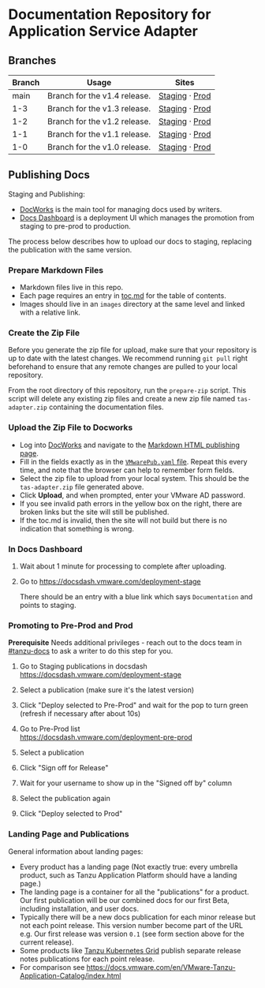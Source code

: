 # Documentation Repository for Application Service Adapter

## Branches
| Branch | Usage                     | Sites        |
|--------|---------------------------|--------------|
| main  | Branch for the v1.4 release. | [Staging](https://docs-staging.vmware.com/en/Application-Service-Adapter-for-VMware-Tanzu-Application-Platform/1.4/tas-adapter/overview.html)  &middot; [Prod]()                                                                                                                                                          |
| 1-3   | Branch for the v1.3 release. | [Staging](https://docs-staging.vmware.com/en/Application-Service-Adapter-for-VMware-Tanzu-Application-Platform/1.3/tas-adapter/overview.html)  &middot; [Prod](https://docs.vmware.com/en/Application-Service-Adapter-for-VMware-Tanzu-Application-Platform/1.3/tas-adapter/overview.html)                                                                                                                                                          |
| 1-2   | Branch for the v1.2 release. | [Staging](https://docs-staging.vmware.com/en/Application-Service-Adapter-for-VMware-Tanzu-Application-Platform/1.2/tas-adapter/overview.html)  &middot; [Prod](https://docs.vmware.com/en/Application-Service-Adapter-for-VMware-Tanzu-Application-Platform/1.2/tas-adapter/overview.html)                                                                                                                                                          |
| 1-1   | Branch for the v1.1 release. | [Staging](https://docs-staging.vmware.com/en/Application-Service-Adapter-for-VMware-Tanzu-Application-Platform/1.1/tas-adapter/overview.html)  &middot; [Prod](https://docs.vmware.com/en/Application-Service-Adapter-for-VMware-Tanzu-Application-Platform/1.1/tas-adapter/overview.html)                                                                                                                                                          |
| 1-0   | Branch for the v1.0 release. | [Staging](https://docs-staging.vmware.com/en/Application-Service-Adapter-for-VMware-Tanzu-Application-Platform/1.0/tas-adapter/GUID-overview.html)  &middot; [Prod](https://docs.vmware.com/en/Application-Service-Adapter-for-VMware-Tanzu-Application-Platform/1.0/tas-adapter/GUID-overview.html)                                                                                                                                                          |

## Publishing Docs

Staging and Publishing:  

- [DocWorks](https://docworks.vmware.com/) is the main tool for managing docs used by writers.
- [Docs Dashboard](https://docsdash.vmware.com/) is a deployment UI which manages the promotion from staging to pre-prod to production.

The process below describes how to upload our docs to staging, replacing the publication with the same version.

### Prepare Markdown Files
- Markdown files live in this repo.
- Each page requires an entry in [toc.md](docs/toc.md) for the table of contents.
- Images should live in an `images` directory at the same level and linked with a relative link.

### Create the Zip File

Before you generate the zip file for upload, make sure that your repository is up to date with the latest changes. We recommend running `git pull` right beforehand to ensure that any remote changes are pulled to your local repository.

From the root directory of this repository, run the `prepare-zip` script. This script will delete any existing zip files and create a new zip file named `tas-adapter.zip` containing the documentation files.


### Upload the Zip File to Docworks

- Log into [DocWorks](https://docworks.vmware.com/) and navigate to the [Markdown HTML publishing page](https://docworks.vmware.com/md2docs/publish).
- Fill in the fields exactly as in the [`VMwarePub.yaml` file](VMwarePub.yaml). Repeat this every time, and note that the browser can help to remember form fields.
- Select the zip file to upload from your local system. This should be the `tas-adapter.zip` file generated above.
- Click **Upload**, and when prompted, enter your VMware AD password.
- If you see invalid path errors in the yellow box on the right, there are broken links but the site will still be published.
- If the toc.md is invalid, then the site will not build but there is no indication that something is wrong.

### In Docs Dashboard

1. Wait about 1 minute for processing to complete after uploading.
2. Go to https://docsdash.vmware.com/deployment-stage
   
   There should be an entry with a blue link which says `Documentation` and points to staging.

### Promoting to Pre-Prod and Prod

**Prerequisite** Needs additional privileges - reach out to the docs team in [#tanzu-docs](https://vmware.slack.com/archives/C055V2M0H) to ask a writer to do this step for you.

1. Go to Staging publications in docsdash  
  https://docsdash.vmware.com/deployment-stage

2. Select a publication (make sure it's the latest version)

3. Click "Deploy selected to Pre-Prod" and wait for the pop to turn green (refresh if necessary after about 10s)

4. Go to Pre-Prod list  
  https://docsdash.vmware.com/deployment-pre-prod

5. Select a publication

6. Click "Sign off for Release"

7. Wait for your username to show up in the "Signed off by" column

8. Select the publication again

9. Click "Deploy selected to Prod"

### Landing Page and Publications

General information about landing pages:

- Every product has a landing page (Not exactly true: every umbrella product, such as Tanzu Application Platform should have a landing page.)
- The landing page is a container for all the "publications" for a product. Our first publication will be our combined docs for our first Beta, including installation, and user docs.
- Typically there will be a new docs publication for each minor release but not each point release. This version number become part of the URL e.g. Our first release was version `0.1` (see form section above for the current release).
- Some products like [Tanzu Kubernetes Grid](https://docs.vmware.com/en/VMware-Tanzu-Kubernetes-Grid/index.html) publish separate release notes publications for each point release.
- For comparison see https://docs.vmware.com/en/VMware-Tanzu-Application-Catalog/index.html
